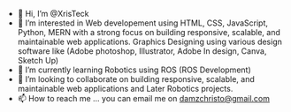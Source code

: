 - 👋 Hi, I’m @XrisTeck
- 👀 I’m interested in Web developement using HTML, CSS, JavaScript, Python, MERN with a strong focus on building responsive, scalable, and maintainable web applications.
 Graphics Designing using various design software like (Adobe photoshop, Illustrator, Adobe In design, Canva, Sketch Up)
- 🌱 I’m currently learning Robotics using ROS (ROS Development)
- 💞️ I’m looking to collaborate on building responsive, scalable, and maintainable web applications and Later Robotics projects.
- 📫 How to reach me ... you can email me on damzchristo@gmail.com

<!---
XrisTeck/XrisTeck is a ✨ special ✨ repository because its `README.md` (this file) appears on your GitHub profile.
You can click the Preview link to take a look at your changes.
--->
